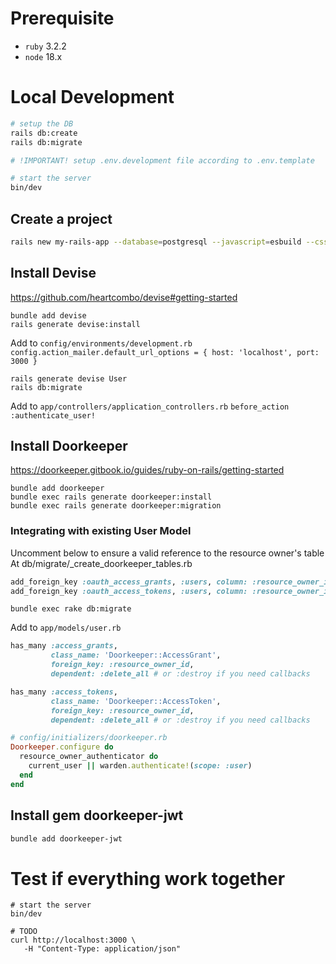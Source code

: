 # Prerequisite

- `ruby` 3.2.2
- `node` 18.x

# Local Development

```sh
# setup the DB
rails db:create
rails db:migrate

# !IMPORTANT! setup .env.development file according to .env.template

# start the server
bin/dev
```

## Create a project

```sh
rails new my-rails-app --database=postgresql --javascript=esbuild --css=bootstrap
```

## Install Devise

https://github.com/heartcombo/devise#getting-started

```shell
bundle add devise
rails generate devise:install
```

Add to `config/environments/development.rb`
`config.action_mailer.default_url_options = { host: 'localhost', port: 3000 }`

```shell
rails generate devise User
rails db:migrate
```

Add to `app/controllers/application_controllers.rb` 
`before_action :authenticate_user!`

## Install Doorkeeper

https://doorkeeper.gitbook.io/guides/ruby-on-rails/getting-started

```shell
bundle add doorkeeper
bundle exec rails generate doorkeeper:install
bundle exec rails generate doorkeeper:migration
```

### Integrating with existing User Model

Uncomment below to ensure a valid reference to the resource owner's table
At db/migrate/_create_doorkeeper_tables.rb

```ruby
add_foreign_key :oauth_access_grants, :users, column: :resource_owner_id
add_foreign_key :oauth_access_tokens, :users, column: :resource_owner_id
```

```shell
bundle exec rake db:migrate
```

Add to `app/models/user.rb`

```ruby
has_many :access_grants,
         class_name: 'Doorkeeper::AccessGrant',
         foreign_key: :resource_owner_id,
         dependent: :delete_all # or :destroy if you need callbacks

has_many :access_tokens,
         class_name: 'Doorkeeper::AccessToken',
         foreign_key: :resource_owner_id,
         dependent: :delete_all # or :destroy if you need callbacks
```

```ruby
# config/initializers/doorkeeper.rb
Doorkeeper.configure do
  resource_owner_authenticator do
    current_user || warden.authenticate!(scope: :user)
  end
end
```

## Install gem doorkeeper-jwt

```sh
bundle add doorkeeper-jwt
```
# Test if everything work together 

```shell
# start the server
bin/dev
```

```shell
# TODO 
curl http://localhost:3000 \
   -H "Content-Type: application/json"
```
